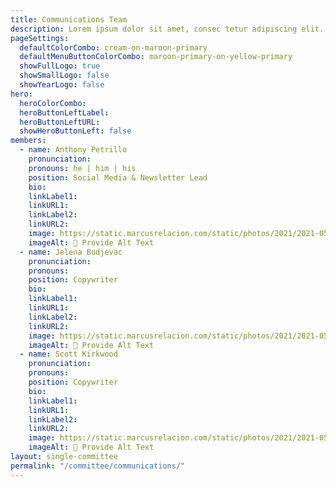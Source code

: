 ```yaml
---
title: Communications Team
description: Lorem ipsum dolor sit amet, consec tetur adipiscing elit. Vivamus et quam finibus, auctor arcu eu, consectetur erat. Mauris vitae arcu quis nunc varius.
pageSettings:
  defaultColorCombo: cream-on-maroon-primary
  defaultMenuButtonColorCombo: maroon-primary-on-yellow-primary
  showFullLogo: true
  showSmallLogo: false
  showYearLogo: false
hero:
  heroColorCombo:
  heroButtonLeftLabel:
  heroButtonLeftURL:
  showHeroButtonLeft: false
members:
  - name: Anthony Petrillo
    pronunciation:
    pronouns: he | him | his
    position: Social Media & Newsletter Lead
    bio:
    linkLabel1:
    linkURL1:
    linkLabel2:
    linkURL2:
    image: https://static.marcusrelacion.com/static/photos/2021/2021-05-02-12-55-PM-SONY-ILCE-7M3-4444-copyright-marcusrelacion-1.jpg
    imageAlt: 🛑 Provide Alt Text
  - name: Jelena Budjevac
    pronunciation:
    pronouns:
    position: Copywriter
    bio:
    linkLabel1:
    linkURL1:
    linkLabel2:
    linkURL2:
    image: https://static.marcusrelacion.com/static/photos/2021/2021-05-02-12-55-PM-SONY-ILCE-7M3-4444-copyright-marcusrelacion-1.jpg
    imageAlt: 🛑 Provide Alt Text
  - name: Scott Kirkwood
    pronunciation:
    pronouns:
    position: Copywriter
    bio:
    linkLabel1:
    linkURL1:
    linkLabel2:
    linkURL2:
    image: https://static.marcusrelacion.com/static/photos/2021/2021-05-02-12-55-PM-SONY-ILCE-7M3-4444-copyright-marcusrelacion-1.jpg
    imageAlt: 🛑 Provide Alt Text
layout: single-committee
permalink: "/committee/communications/"
---
```

